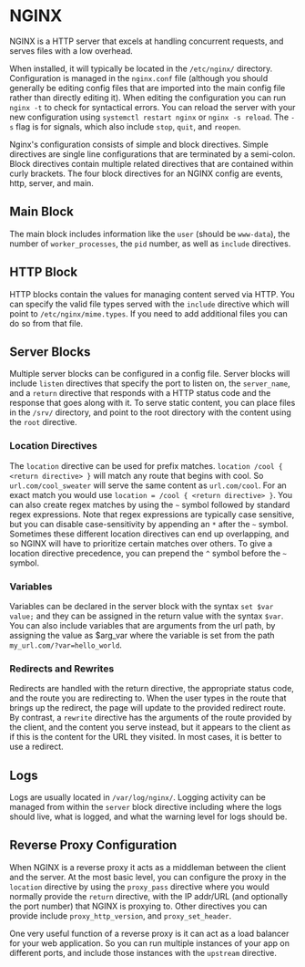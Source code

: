 # NGINX

NGINX is a HTTP server that excels at handling concurrent requests, and serves files with a low overhead.

When installed, it will typically be located in the `/etc/nginx/` directory. Configuration is managed in the `nginx.conf` file (although you should generally be editing config files that are imported into the main config file rather than directly editing it). When editing the configuration you can run `nginx -t` to check for syntactical errors. You can reload the server with your new configuration using `systemctl restart nginx` or `nginx -s reload`. The `-s` flag is for signals, which also include `stop`, `quit`, and `reopen`.

Nginx's configuration consists of simple and block directives. Simple directives are single line configurations that are terminated by a semi-colon. Block directives contain multiple related directives that are contained within curly brackets. The four block directives for an NGINX config are events, http, server, and main.

## Main Block

The main block includes information like the `user` (should be `www-data`), the number of `worker_processes`, the `pid` number, as well as `include` directives.

## HTTP Block

HTTP blocks contain the values for managing content served via HTTP. You can specify the valid file types served with the `include` directive which will point to `/etc/nginx/mime.types`. If you need to add additional files you can do so from that file.

## Server Blocks

Multiple server blocks can be configured in a config file. Server blocks will include `listen` directives that specify the port to listen on, the `server_name`, and a `return` directive that responds with a HTTP status code and the response that goes along with it. To serve static content, you can place files in the `/srv/` directory, and point to the root directory with the content using the `root` directive.

### Location Directives

The `location` directive can be used for prefix matches. `location /cool { <return directive> }` will match any route that begins with cool. So `url.com/cool_sweater` will serve the same content as `url.com/cool`. For an exact match you would use `location = /cool { <return directive> }`. You can also create regex matches by using the `~` symbol followed by standard regex expressions. Note that regex expressions are typically case sensitive, but you can disable case-sensitivity by appending an `*` after the `~` symbol. Sometimes these different location directives can end up overlapping, and so NGINX will have to prioritize certain matches over others. To give a location directive precedence, you can prepend the `^` symbol before the `~` symbol.

### Variables

Variables can be declared in the server block with the syntax `set $var value;` and they can be assigned in the return value with the syntax `$var`. You can also include variables that are arguments from the url path, by assigning the value as $arg_var where the variable is set from the path `my_url.com/?var=hello_world`.

### Redirects and Rewrites

Redirects are handled with the return directive, the appropriate status code, and the route you are redirecting to. When the user types in the route that brings up the redirect, the page will update to the provided redirect route. By contrast, a `rewrite` directive has the arguments of the route provided by the client, and the content you serve instead, but it appears to the client as if this is the content for the URL they visited. In most cases, it is better to use a redirect.

## Logs

Logs are usually located in `/var/log/nginx/`. Logging activity can be managed from within the `server` block directive including where the logs should live, what is logged, and what the warning level for logs should be.

## Reverse Proxy Configuration

When NGINX is a reverse proxy it acts as a middleman between the client and the server. At the most basic level, you can configure the proxy in the `location` directive by using the `proxy_pass` directive where you would normally provide the `return` directive, with the IP addr/URL (and optionally the port number) that NGINX is proxying to. Other directives you can provide include `proxy_http_version`, and `proxy_set_header`.

One very useful function of a reverse proxy is it can act as a load balancer for your web application. So you can run multiple instances of your app on different ports, and include those instances with the `upstream` directive.
